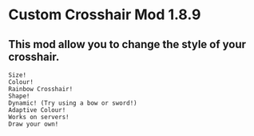 # Custom Crosshair Mod 1.8.9
## This mod allow you to change the style of your crosshair.

    Size!
    Colour!
    Rainbow Crosshair!
    Shape!
    Dynamic! (Try using a bow or sword!)
    Adaptive Colour!
    Works on servers!
    Draw your own!

